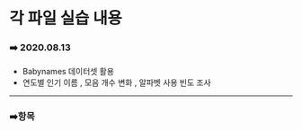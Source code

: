 # 각 파일 실습 내용

### :arrow_right: 2020.08.13

- Babynames 데이터셋 활용
- 연도별 인기 이름 , 모음 개수 변화 , 알파벳 사용 빈도 조사 

---

### :arrow_right:항목


